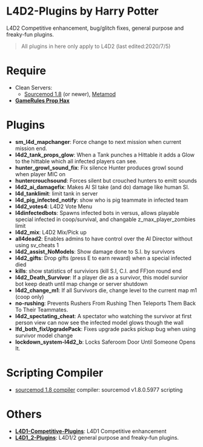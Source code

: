 # L4D2-Plugins by Harry Potter
L4D2 Competitive enhancement, bug/glitch fixes, general purpose and freaky-fun plugins.
>All plugins in here only apply to L4D2 (last edited:2020/7/5)
# Require
* Clean Servers:
  * [Sourcemod 1.8](https://www.sourcemod.net/downloads.php?branch=1.8-dev) (or newer), [Metamod](https://www.metamodsource.net/downloads.php?branch=stable)
* <b>[GameRules Prop Hax](https://forums.alliedmods.net/showthread.php?t=154217)</b>
# Plugins
* <b>sm_l4d_mapchanger</b>: Force change to next mission when current mission end.
* <b>l4d2_tank_props_glow</b>: When a Tank punches a Hittable it adds a Glow to the hittable which all infected players can see.
* <b>hunter_growl_sound_fix</b>: Fix silence Hunter produces growl sound when player MIC on
* <b>huntercrouchsound</b>: Forces silent but crouched hunters to emitt sounds
* <b>l4d2_ai_damagefix</b>: Makes AI SI take (and do) damage like human SI.
* <b>l4d_tanklimit</b>: limit tank in server
* <b>l4d_pig_infected_notify</b>: show who is pig teammate in infected team
* <b>l4d2_votes4</b>: L4D2 Vote Menu
* <b>l4dinfectedbots</b>: Spawns infected bots in versus, allows playable special infected in coop/survival, and changable z_max_player_zombies limit
* <b>l4d2_mix</b>: L4D2 Mix/Pick up
* <b>all4dead2</b>: Enables admins to have control over the AI Director without using sv_cheats 1
* <b>l4d2_assist_NoModels</b>: Show damage done to S.I. by survivors
* <b>l4d2_gifts</b>: Drop gifts (press E to earn reward) when a special infected died
* <b>kills</b>: show statistics of surviviors (kill S.I, C.I. and FF)on round end
* <b>l4d2_Death_Survivor</b>: If a player die as a survivor, this model survior bot keep death until map change or server shutdown
* <b>l4d2_change_m1</b>: If all Survivors die, change level to the current map m1 (coop only)
* <b>no-rushing</b>: Prevents Rushers From Rushing Then Teleports Them Back To Their Teammates.
* <b>l4d2_spectating_cheat</b>: A spectator who watching the survivor at first person view can now see the infected model glows though the wall
* <b>lfd_both_fixUpgradePack</b>: Fixes upgrade packs pickup bug when using survivor model change
* <b>lockdown_system-l4d2_b</b>: Locks Saferoom Door Until Someone Opens It.
# Scripting Compiler
* [sourcemod 1.8 compiler](https://github.com/fbef0102/L4D2-Plugins/releases/download/v1.0/sourcemod_1.8_Compiler.zip) compiler: sourcemod v1.8.0.5977 scripting
# Others
* <b>[L4D1-Competitive-Plugins](https://github.com/fbef0102/L4D1-Competitive-Plugins)</b>: L4D1 Competitive enhancement
* <b>[L4D1_2-Plugins](https://github.com/fbef0102/L4D1_2-Plugins)</b>: L4D1/2 general purpose and freaky-fun plugins.
